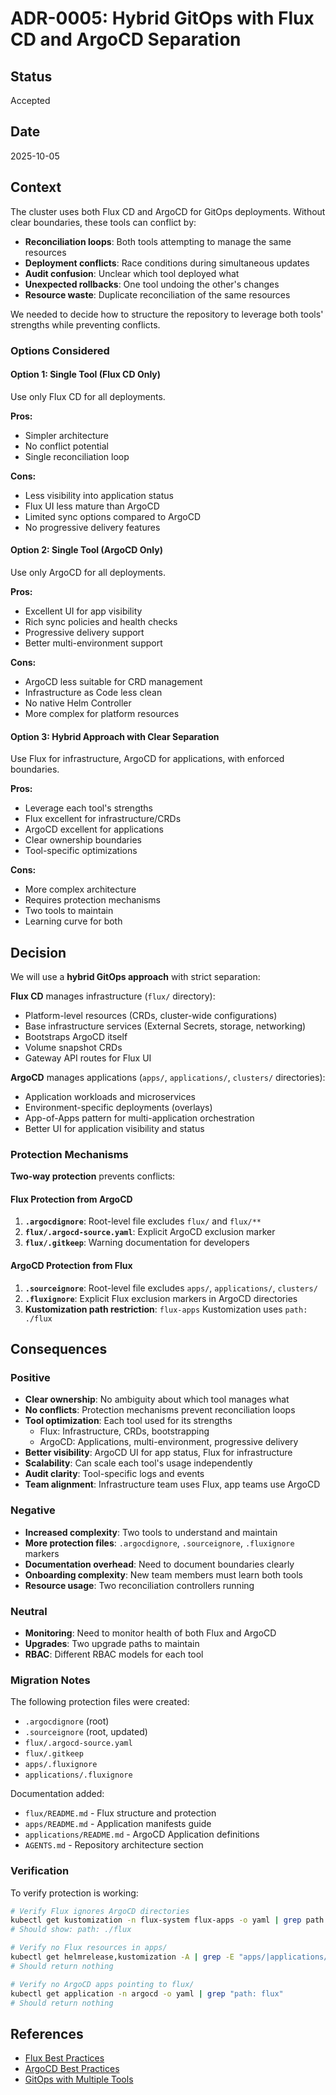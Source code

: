 # ADR-0005: Hybrid GitOps with Flux CD and ArgoCD Separation

## Status

Accepted

## Date

2025-10-05

## Context

The cluster uses both Flux CD and ArgoCD for GitOps deployments. Without clear boundaries, these tools can conflict by:
- **Reconciliation loops**: Both tools attempting to manage the same resources
- **Deployment conflicts**: Race conditions during simultaneous updates
- **Audit confusion**: Unclear which tool deployed what
- **Unexpected rollbacks**: One tool undoing the other's changes
- **Resource waste**: Duplicate reconciliation of the same resources

We needed to decide how to structure the repository to leverage both tools' strengths while preventing conflicts.

### Options Considered

#### Option 1: Single Tool (Flux CD Only)
Use only Flux CD for all deployments.

**Pros:**
- Simpler architecture
- No conflict potential
- Single reconciliation loop

**Cons:**
- Less visibility into application status
- Flux UI less mature than ArgoCD
- Limited sync options compared to ArgoCD
- No progressive delivery features

#### Option 2: Single Tool (ArgoCD Only)
Use only ArgoCD for all deployments.

**Pros:**
- Excellent UI for app visibility
- Rich sync policies and health checks
- Progressive delivery support
- Better multi-environment support

**Cons:**
- ArgoCD less suitable for CRD management
- Infrastructure as Code less clean
- No native Helm Controller
- More complex for platform resources

#### Option 3: Hybrid Approach with Clear Separation
Use Flux for infrastructure, ArgoCD for applications, with enforced boundaries.

**Pros:**
- Leverage each tool's strengths
- Flux excellent for infrastructure/CRDs
- ArgoCD excellent for applications
- Clear ownership boundaries
- Tool-specific optimizations

**Cons:**
- More complex architecture
- Requires protection mechanisms
- Two tools to maintain
- Learning curve for both

## Decision

We will use a **hybrid GitOps approach** with strict separation:

**Flux CD** manages infrastructure (`flux/` directory):
- Platform-level resources (CRDs, cluster-wide configurations)
- Base infrastructure services (External Secrets, storage, networking)
- Bootstraps ArgoCD itself
- Volume snapshot CRDs
- Gateway API routes for Flux UI

**ArgoCD** manages applications (`apps/`, `applications/`, `clusters/` directories):
- Application workloads and microservices
- Environment-specific deployments (overlays)
- App-of-Apps pattern for multi-application orchestration
- Better UI for application visibility and status

### Protection Mechanisms

**Two-way protection** prevents conflicts:

#### Flux Protection from ArgoCD
1. **`.argocdignore`**: Root-level file excludes `flux/` and `flux/**`
2. **`flux/.argocd-source.yaml`**: Explicit ArgoCD exclusion marker
3. **`flux/.gitkeep`**: Warning documentation for developers

#### ArgoCD Protection from Flux
1. **`.sourceignore`**: Root-level file excludes `apps/`, `applications/`, `clusters/`
2. **`.fluxignore`**: Explicit Flux exclusion markers in ArgoCD directories
3. **Kustomization path restriction**: `flux-apps` Kustomization uses `path: ./flux`

## Consequences

### Positive

- **Clear ownership**: No ambiguity about which tool manages what
- **No conflicts**: Protection mechanisms prevent reconciliation loops
- **Tool optimization**: Each tool used for its strengths
  - Flux: Infrastructure, CRDs, bootstrapping
  - ArgoCD: Applications, multi-environment, progressive delivery
- **Better visibility**: ArgoCD UI for app status, Flux for infrastructure
- **Scalability**: Can scale each tool's usage independently
- **Audit clarity**: Tool-specific logs and events
- **Team alignment**: Infrastructure team uses Flux, app teams use ArgoCD

### Negative

- **Increased complexity**: Two tools to understand and maintain
- **More protection files**: `.argocdignore`, `.sourceignore`, `.fluxignore` markers
- **Documentation overhead**: Need to document boundaries clearly
- **Onboarding complexity**: New team members must learn both tools
- **Resource usage**: Two reconciliation controllers running

### Neutral

- **Monitoring**: Need to monitor health of both Flux and ArgoCD
- **Upgrades**: Two upgrade paths to maintain
- **RBAC**: Different RBAC models for each tool

### Migration Notes

The following protection files were created:
- `.argocdignore` (root)
- `.sourceignore` (root, updated)
- `flux/.argocd-source.yaml`
- `flux/.gitkeep`
- `apps/.fluxignore`
- `applications/.fluxignore`

Documentation added:
- `flux/README.md` - Flux structure and protection
- `apps/README.md` - Application manifests guide
- `applications/README.md` - ArgoCD Application definitions
- `AGENTS.md` - Repository architecture section

### Verification

To verify protection is working:

```bash
# Verify Flux ignores ArgoCD directories
kubectl get kustomization -n flux-system flux-apps -o yaml | grep path
# Should show: path: ./flux

# Verify no Flux resources in apps/
kubectl get helmrelease,kustomization -A | grep -E "apps/|applications/"
# Should return nothing

# Verify no ArgoCD apps pointing to flux/
kubectl get application -n argocd -o yaml | grep "path: flux"
# Should return nothing
```

## References

- [Flux Best Practices](https://fluxcd.io/flux/guides/repository-structure/)
- [ArgoCD Best Practices](https://argo-cd.readthedocs.io/en/stable/user-guide/best_practices/)
- [GitOps with Multiple Tools](https://www.weave.works/blog/managing-helm-releases-the-gitops-way)
